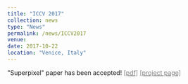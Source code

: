 ```yaml
---
title: "ICCV 2017"
collection: news
type: "News"
permalink: /news/ICCV2017
venue: 
date: 2017-10-22
location: "Venice, Italy"
---
```


"Superpixel" paper has been accepted! [<span style="color:grey">[pdf]</span>](http://openaccess.thecvf.com/content_ICCV_2017/papers/Lee_Temporal_Superpixels_Based_ICCV_2017_paper.pdf) [<span style="color:grey">[project page]</span>](http://mcl.korea.ac.kr/shlee_iccv2017/)
